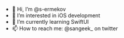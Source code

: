 - 👋 Hi, I’m @s-ermekov
- 👀 I’m interested in iOS development
- 🌱 I’m currently learning SwiftUI
- 📫 How to reach me: @sangeek_ on twitter

<!---
s-ermekov/s-ermekov is a ✨ special ✨ repository because its `README.md` (this file) appears on your GitHub profile.
You can click the Preview link to take a look at your changes.
--->
